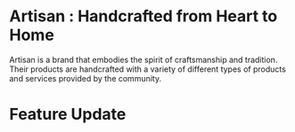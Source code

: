 # Artisan : Handcrafted from Heart to Home
Artisan is a brand that embodies the spirit of craftsmanship and tradition. Their products are handcrafted with a variety of different types of products and services provided by the community.


# Feature Update